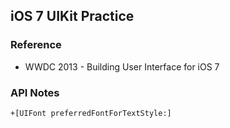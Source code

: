 ## iOS 7 UIKit Practice

### Reference

* WWDC 2013 - Building User Interface for iOS 7 



### API Notes

`+[UIFont preferredFontForTextStyle:]` 

